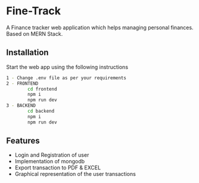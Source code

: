 
# Fine-Track

A Finance tracker web application which helps managing personal finances. Based on MERN Stack.




## Installation

Start the web app using the following instructions

```bash
1 - Change .env file as per your requirements
2 - FRONTEND
        cd frontend
        npm i 
        npm run dev
3 - BACKEND
        cd backend
        npm i 
        npm run dev
```
    

## Features

- Login and Registration of user
- Implementation of mongodb
- Export transaction to PDF & EXCEL
- Graphical representation of the user transactions

